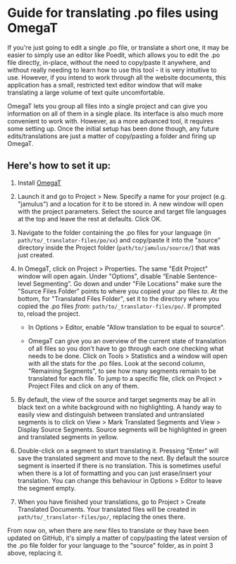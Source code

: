 # Guide for translating .po files using OmegaT

If you're just going to edit a single .po file, or translate a short one, it may be easier to simply use an editor like Poedit, which allows you to edit the .po file directly, in-place, without the need to copy/paste it anywhere, and without really needing to learn how to use this tool - it is very intuitive to use. However, if you intend to work through all the website documents, this application has a small, restricted text editor window that will make translating a large volume of text quite uncomfortable.

OmegaT lets you group all files into a single project and can give you information on all of them in a single place. Its interface is also much more convenient to work with. However, as a more advanced tool, it requires some setting up. Once the initial setup has been done though, any future edits/translations are just a matter of copy/pasting a folder and firing up OmegaT.

## Here's how to set it up:

1. Install [OmegaT](https://omegat.org/)

1. Launch it and go to Project > New. Specify a name for your project (e.g. "jamulus") and a location for it to be stored in. A new window will open with the project parameters. Select the source and target file languages at the top and leave the rest at defaults. Click OK.

1. Navigate to the folder containing the .po files for your language (in `path/to/_translator-files/po/xx`) and copy/paste it into the "source" directory inside the Project folder (`path/to/jamulus/source/`) that was just created.

1. In OmegaT, click on Project > Properties. The same "Edit Project" window will open again. Under "Options", disable “Enable Sentence-level Segmenting”. Go down and under "File Locations" make sure the "Source Files Folder" points to where you copied your .po files _to_. At the bottom, for "Translated Files Folder", set it to the directory where you copied the .po files _from_: `path/to/_translator-files/po/`. If prompted to, reload the project.

    * In Options > Editor, enable "Allow translation to be equal to source".

    * OmegaT can give you an overview of the current state of translation of all files so you don't have to go through each one checking what needs to be done. Click on Tools > Statistics and a window will open with all the stats for the .po files. Look at the second column, "Remaining Segments", to see how many segments remain to be translated for each file. To jump to a specific file, click on Project > Project Files and click on any of them.


1. By default, the view of the source and target segments may be all in black text on a white background with no highlighting. A handy way to easily view and distinguish between translated and untranslated segments is to click on View > Mark Translated Segments and View > Display Source Segments. Source segments will be highlighted in green and translated segments in yellow.

1. Double-click on a segment to start translating it. Pressing "Enter" will save the translated segment and move to the next. By default the source segment is inserted if there is no translation. This is sometimes useful when there is a lot of formatting and you can just erase/insert your translation. You can change this behaviour in Options > Editor to leave the segment empty.
1. When you have finished your translations, go to Project > Create Translated Documents. Your translated files will be created in `path/to/_translator-files/po/`, replacing the ones there.


 From now on, when there are new files to translate or they have been updated on GitHub, it's simply a matter of copy/pasting the latest version of the .po file folder for your language to the "source" folder, as in point 3 above, replacing it.
